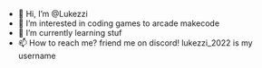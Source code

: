 - 👋 Hi, I’m @Lukezzi
- 👀 I’m interested in coding games to arcade makecode
- 🌱 I’m currently learning stuf
- 📫 How to reach me? friend me on discord! lukezzi_2022 is my username

<!---
Lukezzi/Lukezzi is a ✨ special ✨ repository because its `README.md` (this file) appears on your GitHub profile.
You can click the Preview link to take a look at your changes.
--->
